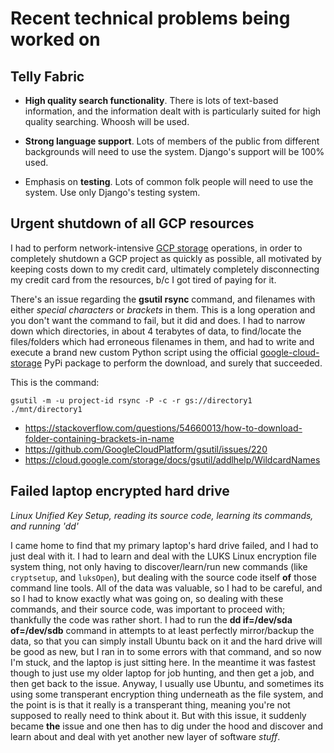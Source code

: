 # Recent technical problems being worked on

## Telly Fabric

- **High quality search functionality**.  There is lots of text-based information, and the information dealt with is particularly suited for high quality searching.  Whoosh will be used.

- **Strong language support**.  Lots of members of the public from different backgrounds will need to use the system.  Django's support will be 100% used.

- Emphasis on **testing**.  Lots of common folk people will need to use the system.  Use only Django's testing system.

## Urgent shutdown of all GCP resources

I had to perform network-intensive [GCP storage](https://cloud.google.com/storage/) operations, in order to completely shutdown a GCP project as quickly as possible, all motivated by keeping costs down to my credit card, ultimately completely disconnecting my credit card from the resources, b/c I got tired of paying for it.

There's an issue regarding the **gsutil rsync** command, and filenames with either _special characters_ or _brackets_ in them.  This is a long operation and you don't want the command to fail, but it did and does.  I had to narrow down which directories, in about 4 terabytes of data, to find/locate the files/folders which had erroneous filenames in them, and had to write and execute a brand new custom Python script using the official [google-cloud-storage](https://pypi.org/project/google-cloud-storage/) PyPi package to perform the download, and surely that succeeded.

This is the command:
```
gsutil -m -u project-id rsync -P -c -r gs://directory1 ./mnt/directory1
```

<!---- [the script I wrote](gcs_copy.py) --->
- https://stackoverflow.com/questions/54660013/how-to-download-folder-containing-brackets-in-name
- https://github.com/GoogleCloudPlatform/gsutil/issues/220
- https://cloud.google.com/storage/docs/gsutil/addlhelp/WildcardNames

## Failed laptop encrypted hard drive

_Linux Unified Key Setup, reading its source code, learning its commands, and running 'dd'_

I came home to find that my primary laptop's hard drive failed, and I had to just deal with it.  I had to learn and deal with the LUKS Linux encryption file system thing, not only having to discover/learn/run new commands (like `cryptsetup`, and `luksOpen`), but dealing with the source code itself **of** those command line tools.  All of the data was valuable, so I had to be careful, and so I had to know exactly what was going on, so dealing with these commands, and  their source code, was important to proceed with; thankfully the code was rather short.  I had to run the **dd if=/dev/sda of=/dev/sdb** command in attempts to at least perfectly mirror/backup the data, so that you can simply install Ubuntu back on it and the hard drive will be good as new, but I ran in to some errors with that command, and so now I'm stuck, and the laptop is just sitting here.  In the meantime it was fastest though to just use my older laptop for job hunting, and then get a job, and then get back to the issue.  Anyway, I usually use Ubuntu, and sometimes its using some transperant encryption thing underneath as the file system, and the point is is that it really is a transperant thing, meaning you're not supposed to really need to think about it.  But with this issue, it suddenly became **the** issue and one then has to dig under the hood and discover and learn about and deal with yet another new layer of software *stuff*.
